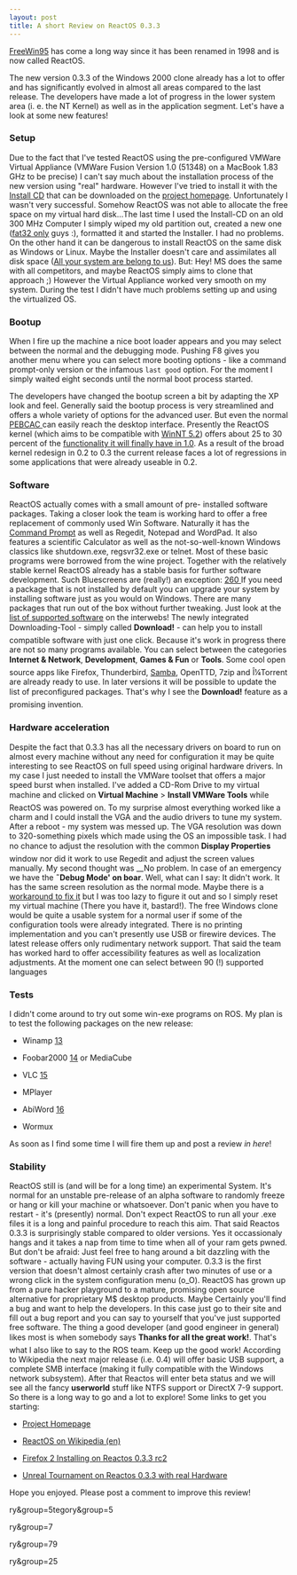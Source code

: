 ```yaml
--- 
layout: post 
title: A short Review on ReactOS 0.3.3 
--- 
```


[FreeWin95][1] has come a long way since it has been renamed in 1998 
and is now called ReactOS.

The new version 0.3.3 of the Windows 2000 clone already has a lot to offer and
has significantly evolved in almost all areas compared to the last release.
The developers have made a lot of progress in the lower system area (i. e. the
NT Kernel) as well as in the application segment. Let's have a look at some
new features! 

### Setup

Due to the fact that I've tested ReactOS using the pre-configured 
VMWare Virtual Appliance (VMWare Fusion Version 1.0 (51348) on a
MacBook 1.83 GHz to be precise) I can't say much about the installation
process of the new version using "real" hardware. However I've tried to
install it with the [Install CD][2] that can be downloaded on the [project
homepage][3]. Unfortunately I wasn't very successful. Somehow ReactOS was not
able to allocate the free space on my virtual hard disk...The last time I used
the Install-CD on an old 300 MHz Computer I simply wiped my old partition out,
created a new one ([fat32 only][4] guys :), formatted it and started the
Installer. I had no problems. On the other hand it can be dangerous to install
ReactOS on the same disk as Windows or Linux. Maybe the Installer doesn't care
and assimilates all disk space ([All your system are belong to us][5]).
But: Hey! MS does the same with all competitors, and maybe ReactOS simply aims
to clone that approach ;) However the Virtual Appliance worked very smooth on
my system. During the test I didn't have much problems setting up and using
the virtualized OS. 


### Bootup

When I fire up the machine a nice boot loader appears and
you may select between the normal and the debugging mode. Pushing F8 gives you
another menu where you can select more booting options - like a command
prompt-only version or the infamous <code>last good</code> option. 
For the moment I simply waited eight seconds until the normal boot process started. 

The developers have changed the bootup screen a bit by adapting the XP look and feel. 
Generally said the bootup process is very
streamlined and offers a whole variety of options for the advanced user.
But even the normal [PEBCAC ][6] can easily reach the desktop interface.
Presently the ReactOS kernel (which aims to be compatible with [WinNT
5.2][7]) offers about 25 to 30 percent of the [functionality it will finally
have in 1.0][8]. As a result of the broad kernel redesign in 0.2 to 0.3 the
current release faces a lot of regressions in some applications that were
already useable in 0.2.

### Software

ReactOS actually comes with a small amount of pre-
installed software packages. Taking a closer look the team is working hard to
offer a free replacement of commonly used Win Software. Naturally it has the
[Command Prompt][9] as well as Regedit, Notepad and WordPad. It also features
a scientific Calculator as well as the not-so-well-known Windows classics like
shutdown.exe, regsvr32.exe or telnet. Most of these basic programs were
borrowed from the wine project. Together with the relatively stable kernel
ReactOS already has a stable basis for further software development. Such
Bluescreens are (really!) an exception: [260 ][7] If you need a package that
is not installed by default you can upgrade your system by installing software
just as you would on Windows. There are many packages that run out of the box
without further tweaking. Just look at the [list of supported software][10] on
the interwebs! The newly integrated Downloading-Tool - simply called
__Download!__ - can help you to install compatible software with just one
click. Because it's work in progress there are not so many programs available.
You can select between the categories __Internet & Network__, __Development__,
__Games & Fun__ or __Tools__. Some cool open source apps like Firefox,
Thunderbird, [Samba][11], OpenTTD, 7zip and Î¼Torrent are already ready to
use. In later versions it will be possible to update the list of preconfigured
packages. That's why I see the __Download!__ feature as a promising invention.



### Hardware acceleration

Despite the fact that 0.3.3 has all the necessary drivers on board to run on
almost every machine without any need for configuration it may be quite
interesting to see ReactOS on full speed using original hardware drivers. In
my case I just needed to install the VMWare toolset that offers a major speed
burst when installed. I've added a CD-Rom Drive to my virtual machine and
clicked on __Virtual Machine__ > __Install VMWare Tools__ while ReactOS was
powered on. To my surprise almost everything worked like a charm and
I could install the VGA and the audio drivers to tune my system. After a
reboot - my system was messed up. The VGA resolution was down to 320-something
pixels which made using the OS an impossible task. I had no chance to adjust
the resolution with the common __Display Properties__ window nor did it work
to use Regedit and adjust the screen values manually. My second thought was
__No problem. In case of an emergency we have the __˜Debug Mode' on boar__.
Well, what can I say: It didn't work. It has the same screen resolution as the
normal mode. Maybe there is a [workaround to fix it][12] but I was too lazy to
figure it out and so I simply reset my virtual machine (There you have it,
bastard!). The free Windows clone would be quite a usable system for a normal
user if some of the configuration tools were already integrated. There is no
printing implementation and you can't presently use USB or firewire devices.
The latest release offers only rudimentary network support. That said the team
has worked hard to offer accessibility features as well as localization
adjustments. At the moment one can select between 90 (!) supported languages

### Tests

I didn't come around to try out some win-exe programs on ROS. My plan
is to test the following packages on the new release:

  * Winamp [13]

  * Foobar2000 [14] or MediaCube

  * VLC [15]

  * MPlayer

  * AbiWord [16]

  * Wormux

As soon as I find some time I will fire them up and post a review _in here_!


### Stability

ReactOS still is (and will be for a long time)
an experimental System. It's normal for an unstable pre-release of an alpha
software to randomly freeze or hang or kill your machine or whatsoever. Don't
panic when you have to restart - it's (presently) normal. Don't expect ReactOS
to run all your .exe files it is a long and painful procedure to reach this
aim. That said Reactos 0.3.3 is surprisingly stable compared to older
versions. Yes it occassionaly hangs and it takes a nap from time to time when
all of your ram gets pwned. But don't be afraid: Just feel free to hang around
a bit dazzling with the software - actually having FUN using your computer.
0.3.3 is the first version that doesn't almost certainly crash after two
minutes of use or a wrong click in the system configuration menu (o_O).
ReactOS has grown up from a pure hacker playground to a mature, promising open
source alternative for proprietary M$ desktop products. Maybe Certainly you'll
find a bug and want to help the developers. In this case just go to their site
and fill out a bug report and you can say to yourself that you've just
supported free software. The thing a good developer (and good engineer in
general) likes most is when somebody says __Thanks for all the great work!__.
That's what I also like to say to the ROS team. Keep up the good work!
According to Wikipedia the next major release (i.e. 0.4) will offer basic USB
support, a complete SMB interface (making it fully compatible with the Windows
network subsystem). After that Reactos will enter beta status and we will see
all the fancy __userworld__ stuff like NTFS support or DirectX 7-9 support. So
there is a long way to go and a lot to explore! Some links to get you
starting:

  * [Project Homepage][17]

  * [ReactOS on Wikipedia (en)][18]

  * [Firefox 2 Installing on Reactos 0.3.3 rc2][19]

  * [Unreal Tournament on Reactos 0.3.3 with real Hardware][20]

Hope you enjoyed. Please post a comment to improve this review!

   [1]: http://www.reactos.org/wiki/index.php/FreeWin95 (FreeWin95 description
on Reactos.com)

   [2]: http://prdownloads.sourceforge.net/reactos/ReactOS-0.3.3-REL-iso.zip
(Download the Reactos Install CD)

   [3]: http://www.reactos.org (Project Homepage)

   [4]: http://www.reactos.org/wiki/index.php/Installing_ReactOS

   [5]: http://www.youtube.com/watch?v=qItugh-fFgg

   [6]: http://www.auditmypc.com/acronym/PEBCAC.asp (Problem Exists Between
Chair And Computer)

   [7]: http://en.wikipedia.org/wiki/Windows_NT (Wikipedia Windows NT 5.2
analysis)

   [8]: http://en.wikipedia.org/wiki/ReactOS#Functionality

   [9]: http://www.reactos.org/media/screenshots/2007/ros_033_qemu_vnc_fun.png

   [10]: http://www.reactos.org/support/

   [11]: http://svn.reactos.org/videos/ros_030_smb.html

   [12]: http://www.reactos.org/forum/viewtopic.php?p=23479

   [13]: http://www.reactos.org/support/index.php?page=db&view=comp&sec=catego
ry&group=5tegory&group=5

   [14]: http://www.reactos.org/support/index.php?page=db&view=comp&sec=catego
ry&group=7

   [15]: http://www.reactos.org/support/index.php?page=db&view=comp&sec=catego
ry&group=79

   [16]: http://www.reactos.org/support/index.php?page=db&view=comp&sec=catego
ry&group=25

   [17]: http://www.reactos.org

   [18]: http://en.wikipedia.org/wiki/ReactOS

   [19]: http://www.youtube.com/watch?v=eIGACCx-Z0U

   [20]: http://www.youtube.com/watch?v=zQx_u_rWzCc&mode=related&search=

